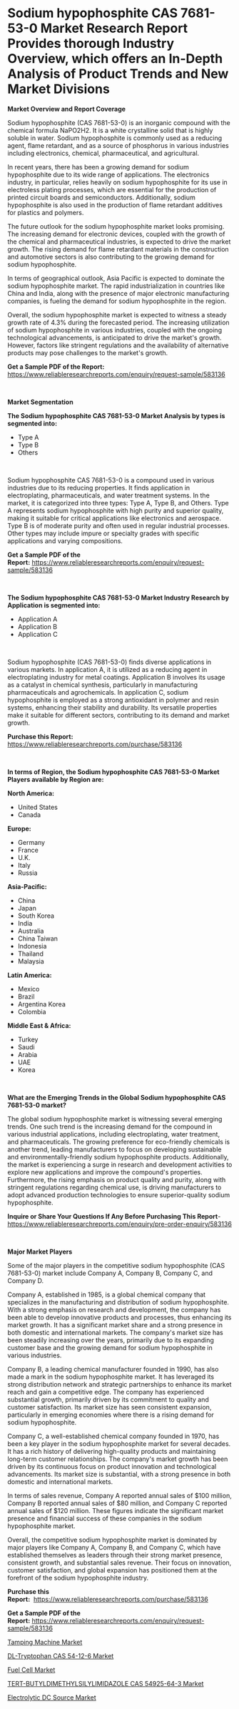 <p><h1>Sodium hypophosphite CAS 7681-53-0 Market Research Report Provides thorough Industry Overview, which offers an In-Depth Analysis of Product Trends and New Market Divisions</h1></p><p><strong>Market Overview and Report Coverage</strong></p>
<p><p>Sodium hypophosphite (CAS 7681-53-0) is an inorganic compound with the chemical formula NaPO2H2. It is a white crystalline solid that is highly soluble in water. Sodium hypophosphite is commonly used as a reducing agent, flame retardant, and as a source of phosphorus in various industries including electronics, chemical, pharmaceutical, and agricultural.</p><p>In recent years, there has been a growing demand for sodium hypophosphite due to its wide range of applications. The electronics industry, in particular, relies heavily on sodium hypophosphite for its use in electroless plating processes, which are essential for the production of printed circuit boards and semiconductors. Additionally, sodium hypophosphite is also used in the production of flame retardant additives for plastics and polymers.</p><p>The future outlook for the sodium hypophosphite market looks promising. The increasing demand for electronic devices, coupled with the growth of the chemical and pharmaceutical industries, is expected to drive the market growth. The rising demand for flame retardant materials in the construction and automotive sectors is also contributing to the growing demand for sodium hypophosphite.</p><p>In terms of geographical outlook, Asia Pacific is expected to dominate the sodium hypophosphite market. The rapid industrialization in countries like China and India, along with the presence of major electronic manufacturing companies, is fueling the demand for sodium hypophosphite in the region.</p><p>Overall, the sodium hypophosphite market is expected to witness a steady growth rate of 4.3% during the forecasted period. The increasing utilization of sodium hypophosphite in various industries, coupled with the ongoing technological advancements, is anticipated to drive the market's growth. However, factors like stringent regulations and the availability of alternative products may pose challenges to the market's growth.</p></p>
<p><strong>Get a Sample PDF of the Report:</strong> <a href="https://www.reliableresearchreports.com/enquiry/request-sample/583136">https://www.reliableresearchreports.com/enquiry/request-sample/583136</a></p>
<p>&nbsp;</p>
<p><strong>Market Segmentation</strong></p>
<p><strong>The Sodium hypophosphite CAS 7681-53-0 Market Analysis by types is segmented into:</strong></p>
<p><ul><li>Type A</li><li>Type B</li><li>Others</li></ul></p>
<p>&nbsp;</p>
<p><p>Sodium hypophosphite CAS 7681-53-0 is a compound used in various industries due to its reducing properties. It finds application in electroplating, pharmaceuticals, and water treatment systems. In the market, it is categorized into three types: Type A, Type B, and Others. Type A represents sodium hypophosphite with high purity and superior quality, making it suitable for critical applications like electronics and aerospace. Type B is of moderate purity and often used in regular industrial processes. Other types may include impure or specialty grades with specific applications and varying compositions.</p></p>
<p><strong>Get a Sample PDF of the Report:</strong>&nbsp;<a href="https://www.reliableresearchreports.com/enquiry/request-sample/583136">https://www.reliableresearchreports.com/enquiry/request-sample/583136</a></p>
<p>&nbsp;</p>
<p><strong>The Sodium hypophosphite CAS 7681-53-0 Market Industry Research by Application is segmented into:</strong></p>
<p><ul><li>Application A</li><li>Application B</li><li>Application C</li></ul></p>
<p>&nbsp;</p>
<p><p>Sodium hypophosphite (CAS 7681-53-0) finds diverse applications in various markets. In application A, it is utilized as a reducing agent in electroplating industry for metal coatings. Application B involves its usage as a catalyst in chemical synthesis, particularly in manufacturing pharmaceuticals and agrochemicals. In application C, sodium hypophosphite is employed as a strong antioxidant in polymer and resin systems, enhancing their stability and durability. Its versatile properties make it suitable for different sectors, contributing to its demand and market growth.</p></p>
<p><strong>Purchase this Report:</strong>&nbsp; <a href="https://www.reliableresearchreports.com/purchase/583136">https://www.reliableresearchreports.com/purchase/583136</a></p>
<p>&nbsp;</p>
<p><strong>In terms of Region, the Sodium hypophosphite CAS 7681-53-0 Market Players available by Region are:</strong></p>
<p>
    <p> <strong> North America: </strong>
        <ul>
            <li>United States</li>
            <li>Canada</li>
        </ul>
        </p> 
    <p> <strong> Europe: </strong>
        <ul>
            <li>Germany</li>
            <li>France</li>
            <li>U.K.</li>
            <li>Italy</li>
            <li>Russia</li>
        </ul>
        </p> 
    <p> <strong> Asia-Pacific: </strong>
        <ul>
            <li>China</li>
            <li>Japan</li>
            <li>South Korea</li>
            <li>India</li>
            <li>Australia</li>
            <li>China Taiwan</li>
            <li>Indonesia</li>
            <li>Thailand</li>
            <li>Malaysia</li>
        </ul>
        </p> 
    <p> <strong> Latin America: </strong>
        <ul>
            <li>Mexico</li>
            <li>Brazil</li>
            <li>Argentina Korea</li>
            <li>Colombia</li>
        </ul>
        </p> 
    <p> <strong> Middle East & Africa: </strong>
        <ul>
            <li>Turkey</li>
            <li>Saudi</li>
            <li>Arabia</li>
            <li>UAE</li>
            <li>Korea</li>
        </ul>
    </p>
    </p>
<p>&nbsp;</p>
<p><strong>What are the Emerging Trends in the Global Sodium hypophosphite CAS 7681-53-0 market?</strong></p>
<p><p>The global sodium hypophosphite market is witnessing several emerging trends. One such trend is the increasing demand for the compound in various industrial applications, including electroplating, water treatment, and pharmaceuticals. The growing preference for eco-friendly chemicals is another trend, leading manufacturers to focus on developing sustainable and environmentally-friendly sodium hypophosphite products. Additionally, the market is experiencing a surge in research and development activities to explore new applications and improve the compound's properties. Furthermore, the rising emphasis on product quality and purity, along with stringent regulations regarding chemical use, is driving manufacturers to adopt advanced production technologies to ensure superior-quality sodium hypophosphite.</p></p>
<p><strong>Inquire or Share Your Questions If Any Before Purchasing This Report</strong>- <a href="https://www.reliableresearchreports.com/enquiry/pre-order-enquiry/583136">https://www.reliableresearchreports.com/enquiry/pre-order-enquiry/583136</a></p>
<p>&nbsp;</p>
<p><strong>Major Market Players</strong></p>
<p><p>Some of the major players in the competitive sodium hypophosphite (CAS 7681-53-0) market include Company A, Company B, Company C, and Company D. </p><p>Company A, established in 1985, is a global chemical company that specializes in the manufacturing and distribution of sodium hypophosphite. With a strong emphasis on research and development, the company has been able to develop innovative products and processes, thus enhancing its market growth. It has a significant market share and a strong presence in both domestic and international markets. The company's market size has been steadily increasing over the years, primarily due to its expanding customer base and the growing demand for sodium hypophosphite in various industries.</p><p>Company B, a leading chemical manufacturer founded in 1990, has also made a mark in the sodium hypophosphite market. It has leveraged its strong distribution network and strategic partnerships to enhance its market reach and gain a competitive edge. The company has experienced substantial growth, primarily driven by its commitment to quality and customer satisfaction. Its market size has seen consistent expansion, particularly in emerging economies where there is a rising demand for sodium hypophosphite.</p><p>Company C, a well-established chemical company founded in 1970, has been a key player in the sodium hypophosphite market for several decades. It has a rich history of delivering high-quality products and maintaining long-term customer relationships. The company's market growth has been driven by its continuous focus on product innovation and technological advancements. Its market size is substantial, with a strong presence in both domestic and international markets.</p><p>In terms of sales revenue, Company A reported annual sales of $100 million, Company B reported annual sales of $80 million, and Company C reported annual sales of $120 million. These figures indicate the significant market presence and financial success of these companies in the sodium hypophosphite market.</p><p>Overall, the competitive sodium hypophosphite market is dominated by major players like Company A, Company B, and Company C, which have established themselves as leaders through their strong market presence, consistent growth, and substantial sales revenue. Their focus on innovation, customer satisfaction, and global expansion has positioned them at the forefront of the sodium hypophosphite industry.</p></p>
<p><strong>Purchase this Report:</strong>&nbsp;&nbsp;<a href="https://www.reliableresearchreports.com/purchase/583136">https://www.reliableresearchreports.com/purchase/583136</a></p>
<p></p>
<p><strong>Get a Sample PDF of the Report:</strong>&nbsp;<a href="https://www.reliableresearchreports.com/enquiry/request-sample/583136">https://www.reliableresearchreports.com/enquiry/request-sample/583136</a></p>
<p><p><a href="https://medium.com/@madelynyost/tamping-machine-market-size-growth-forecast-2023-2030-50437fa1f410">Tamping Machine Market</a></p><p><a href="https://github.com/dziulagalemab/Market-Research-Report-List-1/blob/main/dl-tryptophan-cas-54-12-6-market.md">DL-Tryptophan CAS 54-12-6 Market</a></p><p><a href="https://medium.com/@briaabshire64/fuel-cell-market-size-growth-forecast-2023-2030-762b51bf8c06">Fuel Cell Market</a></p><p><a href="https://github.com/abbypearson7765/Market-Research-Report-List-1/blob/main/tert-butyldimethylsilylimidazole-cas-54925-64-3-market.md">TERT-BUTYLDIMETHYLSILYLIMIDAZOLE CAS 54925-64-3 Market</a></p><p><a href="https://www.linkedin.com/pulse/electrolytic-dc-source-market-size-2023-2030-global-industrial/">Electrolytic DC Source Market</a></p></p>
